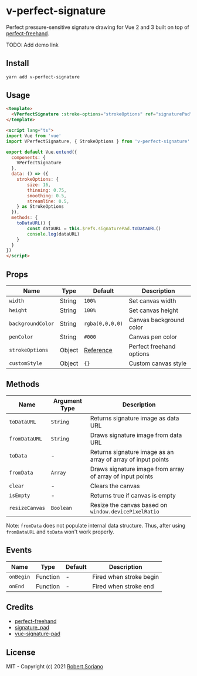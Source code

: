 # v-perfect-signature

Perfect pressure-sensitive signature drawing for Vue 2 and 3 built on top of [perfect-freehand](https://github.com/steveruizok/perfect-freehand).

TODO: Add demo link

## Install

```bash
yarn add v-perfect-signature
```

## Usage

```html
<template>
  <VPerfectSignature :stroke-options="strokeOptions" ref="signaturePad" />
</template>

<script lang="ts">
import Vue from 'vue'
import VPerfectSignature, { StrokeOptions } from 'v-perfect-signature'

export default Vue.extend({
  components: {
    VPerfectSignature
  },
  data: () => ({
    strokeOptions: {
        size: 16,
        thinning: 0.75,
        smoothing: 0.5,
        streamline: 0.5,
    } as StrokeOptions
  }),
  methods: {
    toDataURL() {
        const dataURL = this.$refs.signaturePad.toDataURL()
        console.log(dataURL)
    }
  }
})
</script>
```

## Props

Name | Type | Default | Description |
------ | ------ | ------ | ------ |
`width` | String | `100%` | Set canvas width |
`height` | String | `100%` | Set canvas height |
`backgroundColor` | String | `rgba(0,0,0,0)` | Canvas background color |
`penColor` | String | `#000` | Canvas pen color |
`strokeOptions` | Object | [Reference](https://github.com/steveruizok/perfect-freehand#options) | Perfect freehand options  |
`customStyle` | Object | `{}` | Custom canvas style |

## Methods

Name | Argument Type | Description |
------ | ------ | ------ |
`toDataURL` | `String` | Returns signature image as data URL |
`fromDataURL` | `String` | Draws signature image from data URL |
`toData` | - | Returns signature image as an array of array of input points |
`fromData` | `Array` | Draws signature image from array of array of input points |
`clear` | - | Clears the canvas |
`isEmpty` | - | Returns true if canvas is empty |
`resizeCanvas` | `Boolean` | Resize the canvas based on `window.devicePixelRatio` |

Note: `fromData` does not populate internal data structure. Thus, after using `fromDataURL` and `toData` won't work properly.

## Events

Name | Type | Default | Description |
------ | ------ | ------ | ------ |
`onBegin` | Function | - | Fired when stroke begin |
`onEnd` | Function | - | Fired when stroke end  |

## Credits

- [perfect-freehand](https://github.com/steveruizok/perfect-freehand)
- [signature_pad](https://github.com/szimek/signature_pad)
- [vue-signature-pad](https://github.com/neighborhood999/vue-signature-pad)

## License
MIT - Copyright (c) 2021 [Robert Soriano](https://github.com/wobsoriano)